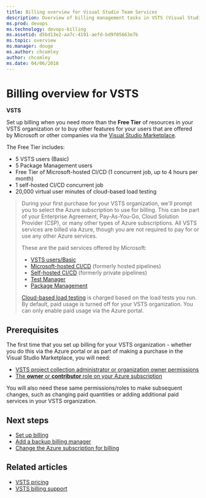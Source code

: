 ```yaml
---
title: Billing overview for Visual Studio Team Services
description: Overview of billing management tasks in VSTS (Visual Studio Team Services), including how to set up billing, make purchases, and change Azure subscription for billing
ms.prod: devops
ms.technology: devops-billing
ms.assetid: d5bd13e2-aa7c-4191-aefd-bd9f05663e7b
ms.topic: overview
ms.manager: douge
ms.author: chcomley
author: chcomley
ms.date: 04/06/2018
---
```

[//]: # (monikerRange: 'vsts')

# Billing overview for VSTS

**VSTS**

Set up billing when you need more than the **Free Tier** of resources in your VSTS organization or to buy other features for your users that are offered by Microsoft or other companies via the [Visual Studio Marketplace](https://marketplace.visualstudio.com/).

The Free Tier includes:

* 5 VSTS users (Basic)
* 5 Package Management users
* Free Tier of Microsoft-hosted CI/CD (1 concurrent job, up to 4 hours per month)
* 1 self-hosted CI/CD concurrent job
* 20,000 virtual user minutes of cloud-based load testing

> During your first purchase for your VSTS organization, we'll prompt you to select the Azure subscription to use for billing. This can be part of your
> Enterprise Agreement, Pay-As-You-Go, Cloud Solution Provider (CSP), or many other types of Azure subscriptions. All VSTS services are billed via Azure, though you are not required to pay for or
> use any other Azure services.
> 
> These are the paid services offered by Microsoft:
>
> * [VSTS users/Basic](https://marketplace.visualstudio.com/items?itemName=ms.vss-vstsuser)
> * [Microsoft-hosted CI/CD](https://marketplace.visualstudio.com/items?itemName=ms.build-release-hosted-pipelines) (formerly hosted pipelines)
> * [Self-hosted CI/CD](https://marketplace.visualstudio.com/items?itemName=ms.build-release-private-pipelines) (formerly private pipelines)
> * [Test Manager](https://marketplace.visualstudio.com/items?itemName=ms.vss-testmanager-web)
> * [Package Management](https://marketplace.visualstudio.com/items?itemName=ms.feed)
>
> [Cloud-based load testing](buy-load-testing-vs.md) is charged based on the load tests you run. By default, paid usage is turned off for your VSTS organization.
> You can only enable paid usage via the Azure portal.

## Prerequisites

The first time that you set up billing for your VSTS organization - whether you do this via the Azure portal or as part of making a purchase in the Visual Studio Marketplace, you will need:

* [VSTS project collection administrator or organization owner permissions](../accounts/faq-add-delete-users.md#find-owner) 
* [The **owner** or **contributor** role on your Azure subscription](add-backup-billing-managers.md)

You will also need these same permissions/roles to make subsequent changes, such as changing paid quantities or adding additional paid services in your VSTS organization.

## Next steps

* [Set up billing](set-up-billing-for-your-organization-vs.md)
* [Add a backup billing manager](add-backup-billing-managers.md)
* [Change the Azure subscription for billing](change-azure-subscription.md)

## Related articles

* [VSTS pricing](https://azure.microsoft.com/pricing/details/visual-studio-team-services/)
* [VSTS billing support](https://visualstudio.microsoft.com/team-services/support/)